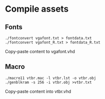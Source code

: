 # Compile assets

## Fonts

    ./fontconvert vgafont.txt > fontdata.txt
    ./fontconvert vgafont_R.txt > fontdata_R.txt

Copy-paste content to vgafont.vhd

## Macro

    ./macro11 vtbr.mac -l vtbr.lst -o vtbr.obj
    ./genblkram -s 256 -i vtbr.obj >vtbr.txt

Copy-paste content into vtbr.vhd
